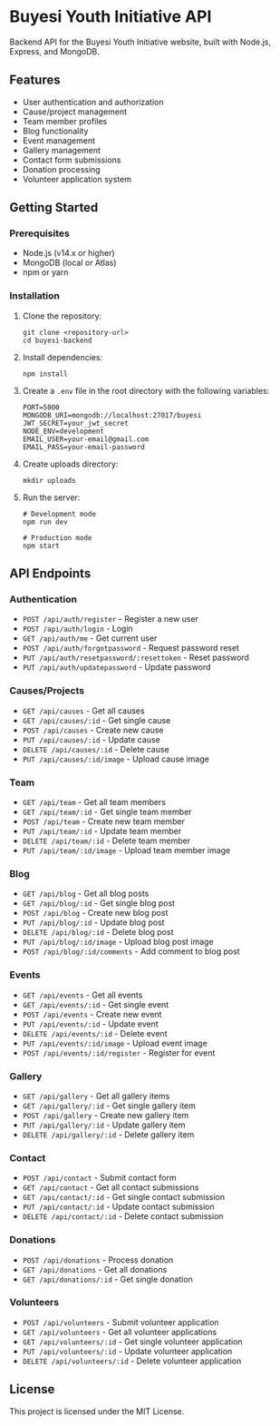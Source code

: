 # Buyesi Youth Initiative API

Backend API for the Buyesi Youth Initiative website, built with Node.js, Express, and MongoDB.

## Features

- User authentication and authorization
- Cause/project management
- Team member profiles
- Blog functionality
- Event management
- Gallery management
- Contact form submissions
- Donation processing
- Volunteer application system

## Getting Started

### Prerequisites

- Node.js (v14.x or higher)
- MongoDB (local or Atlas)
- npm or yarn

### Installation

1. Clone the repository:

   ```
   git clone <repository-url>
   cd buyesi-backend
   ```

2. Install dependencies:

   ```
   npm install
   ```

3. Create a `.env` file in the root directory with the following variables:

   ```
   PORT=5000
   MONGODB_URI=mongodb://localhost:27017/buyesi
   JWT_SECRET=your_jwt_secret
   NODE_ENV=development
   EMAIL_USER=your-email@gmail.com
   EMAIL_PASS=your-email-password
   ```

4. Create uploads directory:

   ```
   mkdir uploads
   ```

5. Run the server:

   ```
   # Development mode
   npm run dev

   # Production mode
   npm start
   ```

## API Endpoints

### Authentication

- `POST /api/auth/register` - Register a new user
- `POST /api/auth/login` - Login
- `GET /api/auth/me` - Get current user
- `POST /api/auth/forgotpassword` - Request password reset
- `PUT /api/auth/resetpassword/:resettoken` - Reset password
- `PUT /api/auth/updatepassword` - Update password

### Causes/Projects

- `GET /api/causes` - Get all causes
- `GET /api/causes/:id` - Get single cause
- `POST /api/causes` - Create new cause
- `PUT /api/causes/:id` - Update cause
- `DELETE /api/causes/:id` - Delete cause
- `PUT /api/causes/:id/image` - Upload cause image

### Team

- `GET /api/team` - Get all team members
- `GET /api/team/:id` - Get single team member
- `POST /api/team` - Create new team member
- `PUT /api/team/:id` - Update team member
- `DELETE /api/team/:id` - Delete team member
- `PUT /api/team/:id/image` - Upload team member image

### Blog

- `GET /api/blog` - Get all blog posts
- `GET /api/blog/:id` - Get single blog post
- `POST /api/blog` - Create new blog post
- `PUT /api/blog/:id` - Update blog post
- `DELETE /api/blog/:id` - Delete blog post
- `PUT /api/blog/:id/image` - Upload blog post image
- `POST /api/blog/:id/comments` - Add comment to blog post

### Events

- `GET /api/events` - Get all events
- `GET /api/events/:id` - Get single event
- `POST /api/events` - Create new event
- `PUT /api/events/:id` - Update event
- `DELETE /api/events/:id` - Delete event
- `PUT /api/events/:id/image` - Upload event image
- `POST /api/events/:id/register` - Register for event

### Gallery

- `GET /api/gallery` - Get all gallery items
- `GET /api/gallery/:id` - Get single gallery item
- `POST /api/gallery` - Create new gallery item
- `PUT /api/gallery/:id` - Update gallery item
- `DELETE /api/gallery/:id` - Delete gallery item

### Contact

- `POST /api/contact` - Submit contact form
- `GET /api/contact` - Get all contact submissions
- `GET /api/contact/:id` - Get single contact submission
- `PUT /api/contact/:id` - Update contact submission
- `DELETE /api/contact/:id` - Delete contact submission

### Donations

- `POST /api/donations` - Process donation
- `GET /api/donations` - Get all donations
- `GET /api/donations/:id` - Get single donation

### Volunteers

- `POST /api/volunteers` - Submit volunteer application
- `GET /api/volunteers` - Get all volunteer applications
- `GET /api/volunteers/:id` - Get single volunteer application
- `PUT /api/volunteers/:id` - Update volunteer application
- `DELETE /api/volunteers/:id` - Delete volunteer application

## License

This project is licensed under the MIT License.
